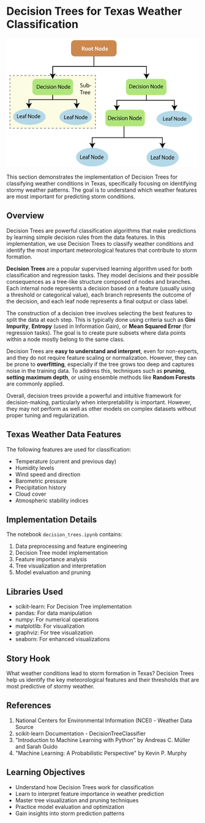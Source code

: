 # Decision Trees for Texas Weather Classification

![Decision Tree Example](/imgs/decision_tree.png)

This section demonstrates the implementation of Decision Trees for classifying weather conditions in Texas, specifically focusing on identifying stormy weather patterns. The goal is to understand which weather features are most important for predicting storm conditions.

## Overview
Decision Trees are powerful classification algorithms that make predictions by learning simple decision rules from the data features. In this implementation, we use Decision Trees to classify weather conditions and identify the most important meteorological features that contribute to storm formation.

**Decision Trees** are a popular supervised learning algorithm used for both classification and regression tasks. They model decisions and their possible consequences as a tree-like structure composed of nodes and branches. Each internal node represents a decision based on a feature (usually using a threshold or categorical value), each branch represents the outcome of the decision, and each leaf node represents a final output or class label.

The construction of a decision tree involves selecting the best features to split the data at each step. This is typically done using criteria such as **Gini Impurity**, **Entropy** (used in Information Gain), or **Mean Squared Error** (for regression tasks). The goal is to create pure subsets where data points within a node mostly belong to the same class.

Decision Trees are **easy to understand and interpret**, even for non-experts, and they do not require feature scaling or normalization. However, they can be prone to **overfitting**, especially if the tree grows too deep and captures noise in the training data. To address this, techniques such as **pruning**, **setting maximum depth**, or using ensemble methods like **Random Forests** are commonly applied.

Overall, decision trees provide a powerful and intuitive framework for decision-making, particularly when interpretability is important. However, they may not perform as well as other models on complex datasets without proper tuning and regularization.

## Texas Weather Data Features
The following features are used for classification:
- Temperature (current and previous day)
- Humidity levels
- Wind speed and direction
- Barometric pressure
- Precipitation history
- Cloud cover
- Atmospheric stability indices

## Implementation Details
The notebook `decision_trees.ipynb` contains:
1. Data preprocessing and feature engineering
2. Decision Tree model implementation
3. Feature importance analysis
4. Tree visualization and interpretation
5. Model evaluation and pruning

## Libraries Used
- scikit-learn: For Decision Tree implementation
- pandas: For data manipulation
- numpy: For numerical operations
- matplotlib: For visualization
- graphviz: For tree visualization
- seaborn: For enhanced visualizations

## Story Hook
What weather conditions lead to storm formation in Texas? Decision Trees help us identify the key meteorological features and their thresholds that are most predictive of stormy weather.

## References
1. National Centers for Environmental Information (NCEI) - Weather Data Source
2. scikit-learn Documentation - DecisionTreeClassifier
3. "Introduction to Machine Learning with Python" by Andreas C. Müller and Sarah Guido
4. "Machine Learning: A Probabilistic Perspective" by Kevin P. Murphy

## Learning Objectives
- Understand how Decision Trees work for classification
- Learn to interpret feature importance in weather prediction
- Master tree visualization and pruning techniques
- Practice model evaluation and optimization
- Gain insights into storm prediction patterns 